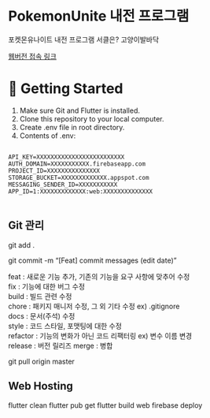 # PokemonUnite 내전 프로그램

포켓몬유나이트 내전 프로그램
서클은? 고양이발바닥

[웹버전 접속 링크](https://pokemonunite-e97fa.web.app/)

# 🧰 Getting Started
1. Make sure Git and Flutter is installed.
2. Clone this repository to your local computer.
3. Create .env file in root directory.
4. Contents of .env:
<pre>
<code>
API_KEY=XXXXXXXXXXXXXXXXXXXXXXXXX
AUTH_DOMAIN=XXXXXXXXXXX.firebaseapp.com
PROJECT_ID=XXXXXXXXXXXXXXX
STORAGE_BUCKET=XXXXXXXXXXXXX.appspot.com
MESSAGING_SENDER_ID=XXXXXXXXXXX
APP_ID=1:XXXXXXXXXXXXX:web:XXXXXXXXXXXXXX
</code>
</pre>

## Git 관리

git add .

git commit -m “[Feat] commit messages (edit date)”

feat : 새로운 기능 추가, 기존의 기능을 요구 사항에 맞추어 수정  
fix : 기능에 대한 버그 수정  
build : 빌드 관련 수정  
chore : 패키지 매니저 수정, 그 외 기타 수정 ex) .gitignore  
docs : 문서(주석) 수정  
style : 코드 스타일, 포맷팅에 대한 수정  
refactor : 기능의 변화가 아닌 코드 리팩터링 ex) 변수 이름 변경  
release : 버전 릴리즈
merge : 병합

git pull origin master

## Web Hosting

flutter clean
flutter pub get
flutter build web
firebase deploy